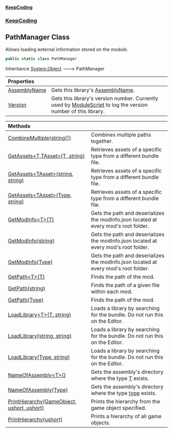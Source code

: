 #### [KeepCoding](index.md 'index')
### [KeepCoding](KeepCoding.md 'KeepCoding')
## PathManager Class
Allows loading external information stored on the module.   
```csharp
public static class PathManager
```

Inheritance [System.Object](https://docs.microsoft.com/en-us/dotnet/api/System.Object 'System.Object') &#129106; PathManager  

| Properties | |
| :--- | :--- |
| [AssemblyName](KeepCoding_PathManager_AssemblyName.md 'KeepCoding.PathManager.AssemblyName') | Gets this library's [AssemblyName](KeepCoding_PathManager_AssemblyName.md 'KeepCoding.PathManager.AssemblyName').<br/> |
| [Version](KeepCoding_PathManager_Version.md 'KeepCoding.PathManager.Version') | Gets this library's version number. Currently used by [ModuleScript](KeepCoding_ModuleScript.md 'KeepCoding.ModuleScript') to log the version number of this library.<br/> |

| Methods | |
| :--- | :--- |
| [CombineMultiple(string[])](KeepCoding_PathManager_CombineMultiple(string__).md 'KeepCoding.PathManager.CombineMultiple(string[])') | Combines multiple paths together.<br/> |
| [GetAssets&lt;T,TAsset&gt;(T, string)](KeepCoding_PathManager_GetAssets_T_TAsset_(T_string).md 'KeepCoding.PathManager.GetAssets&lt;T,TAsset&gt;(T, string)') | Retrieves assets of a specific type from a different bundle file.<br/> |
| [GetAssets&lt;TAsset&gt;(string, string)](KeepCoding_PathManager_GetAssets_TAsset_(string_string).md 'KeepCoding.PathManager.GetAssets&lt;TAsset&gt;(string, string)') | Retrieves assets of a specific type from a different bundle file.<br/> |
| [GetAssets&lt;TAsset&gt;(Type, string)](KeepCoding_PathManager_GetAssets_TAsset_(System_Type_string).md 'KeepCoding.PathManager.GetAssets&lt;TAsset&gt;(System.Type, string)') | Retrieves assets of a specific type from a different bundle file.<br/> |
| [GetModInfo&lt;T&gt;(T)](KeepCoding_PathManager_GetModInfo_T_(T).md 'KeepCoding.PathManager.GetModInfo&lt;T&gt;(T)') | Gets the path and deserializes the modInfo.json located at every mod's root folder.<br/> |
| [GetModInfo(string)](KeepCoding_PathManager_GetModInfo(string).md 'KeepCoding.PathManager.GetModInfo(string)') | Gets the path and deserializes the modInfo.json located at every mod's root folder.<br/> |
| [GetModInfo(Type)](KeepCoding_PathManager_GetModInfo(System_Type).md 'KeepCoding.PathManager.GetModInfo(System.Type)') | Gets the path and deserializes the modInfo.json located at every mod's root folder.<br/> |
| [GetPath&lt;T&gt;(T)](KeepCoding_PathManager_GetPath_T_(T).md 'KeepCoding.PathManager.GetPath&lt;T&gt;(T)') | Finds the path of the mod.<br/> |
| [GetPath(string)](KeepCoding_PathManager_GetPath(string).md 'KeepCoding.PathManager.GetPath(string)') | Finds the path of a given file within each mod.<br/> |
| [GetPath(Type)](KeepCoding_PathManager_GetPath(System_Type).md 'KeepCoding.PathManager.GetPath(System.Type)') | Finds the path of the mod.<br/> |
| [LoadLibrary&lt;T&gt;(T, string)](KeepCoding_PathManager_LoadLibrary_T_(T_string).md 'KeepCoding.PathManager.LoadLibrary&lt;T&gt;(T, string)') | Loads a library by searching for the bundle. Do not run this on the Editor.<br/> |
| [LoadLibrary(string, string)](KeepCoding_PathManager_LoadLibrary(string_string).md 'KeepCoding.PathManager.LoadLibrary(string, string)') | Loads a library by searching for the bundle. Do not run this on the Editor.<br/> |
| [LoadLibrary(Type, string)](KeepCoding_PathManager_LoadLibrary(System_Type_string).md 'KeepCoding.PathManager.LoadLibrary(System.Type, string)') | Loads a library by searching for the bundle. Do not run this on the Editor.<br/> |
| [NameOfAssembly&lt;T&gt;()](KeepCoding_PathManager_NameOfAssembly_T_().md 'KeepCoding.PathManager.NameOfAssembly&lt;T&gt;()') | Gets the assembly's directory where the type [T](KeepCoding_PathManager_NameOfAssembly_T_().md#KeepCoding_PathManager_NameOfAssembly_T_()_T 'KeepCoding.PathManager.NameOfAssembly&lt;T&gt;().T') exists.<br/> |
| [NameOfAssembly(Type)](KeepCoding_PathManager_NameOfAssembly(System_Type).md 'KeepCoding.PathManager.NameOfAssembly(System.Type)') | Gets the assembly's directory where the type [type](KeepCoding_PathManager_NameOfAssembly(System_Type).md#KeepCoding_PathManager_NameOfAssembly(System_Type)_type 'KeepCoding.PathManager.NameOfAssembly(System.Type).type') exists.<br/> |
| [PrintHierarchy(GameObject, ushort, ushort)](KeepCoding_PathManager_PrintHierarchy(GameObject_ushort_ushort).md 'KeepCoding.PathManager.PrintHierarchy(GameObject, ushort, ushort)') | Prints the hierarchy from the game object specified.<br/> |
| [PrintHierarchy(ushort)](KeepCoding_PathManager_PrintHierarchy(ushort).md 'KeepCoding.PathManager.PrintHierarchy(ushort)') | Prints a hierarchy of all game objects.<br/> |
